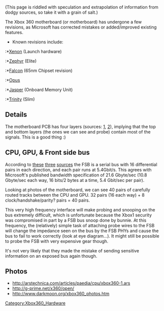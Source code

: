(This page is riddled with speculation and extrapolation of information
from dodgy sources, so take it with a grain of salt.)

The Xbox 360 motherboard (or motherboard) has undergone a few revisions,
as Microsoft has corrected mistakes or added/improved existing features.

  - Known revisions include:

:\*[Xenon](Xenon_\(Motherboard\) "wikilink") (Launch hardware)

:\*[Zephyr](Zephyr "wikilink") (Elite)

:\*[Falcon](Falcon "wikilink") (65nm Chipset revision)

:\*[Opus](Opus "wikilink")

:\*[Jasper](Jasper "wikilink") (Onboard Memory Unit)

:\*[Trinity](Trinity "wikilink") (Slim)

## Details

The motherboard PCB has four layers (sources:
[1](http://www.ccw.com.cn/notebook/pczx/sy/htm2005/20051028_16OMI.htm),
[2](http://www.anandtech.com/video/showdoc.aspx?i=2414)), implying that
the top and bottom layers (the ones we can see and probe) contain most
of the signals. This is a good thing :)

## CPU, GPU, & Front side bus

According to
[these](http://www.ccw.com.cn/notebook/pczx/sy/htm2005/20051028_16OMI.htm)
[three](http://www.cdrinfo.com/images/uploaded/Xbox_Architecture_large.gif)
[sources](http://en.wikipedia.org/wiki/Xbox_360#Hardware_specifications)
the FSB is a serial bus with 16 differential pairs in each direction,
and each pair runs at 5.4Gbit/s. This agrees with Microsoft's published
bandwidth specification of 21.6 Gbyte/sec (10.8 Gbyte/sec each way, 16
bits/2 bytes at a time, 5.4 Gbit/sec per pair).

Looking at photos of the motherboard, we can see 40 pairs of carefully
routed tracks between the CPU and GPU. 32 pairs (16 each way) + 8
clock/handshake/parity? pairs = 40 pairs.

This very high frequency interface will make probing and snooping on the
bus extremely difficult, which is unfortunate because the Xbox1 security
was compromised in part by a FSB bus snoop done by bunnie. At this
frequency, the (relatively) simple task of attaching probe wires to the
FSB will change the impedance seen on the bus by the FSB PHYs and cause
the bus to fail to work correctly (look at eye diagram...). It might
still be possible to probe the FSB with very expensive gear though.

It's not very likely that they made the mistake of sending sensitive
information on an exposed bus again though.

## Photos

  - <http://arstechnica.com/articles/paedia/cpu/xbox360-1.ars>
  - <http://g-prime.net/x360/open/>
  - <http://www.darkmoon.org/xbox360_photos.htm>

[Category:Xbox360_Hardware](Category:Xbox360_Hardware "wikilink")